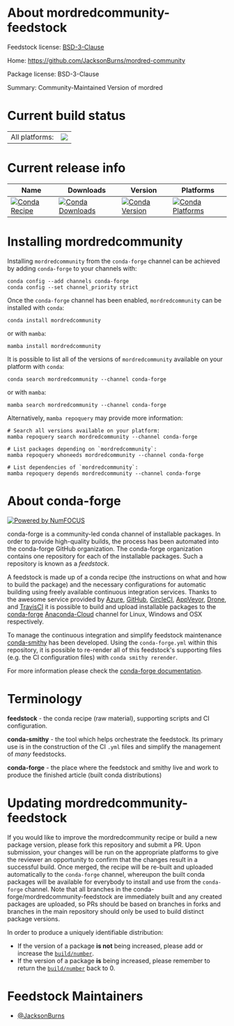 About mordredcommunity-feedstock
================================

Feedstock license: [BSD-3-Clause](https://github.com/conda-forge/mordredcommunity-feedstock/blob/main/LICENSE.txt)

Home: https://github.com/JacksonBurns/mordred-community

Package license: BSD-3-Clause

Summary: Community-Maintained Version of mordred

Current build status
====================


<table><tr><td>All platforms:</td>
    <td>
      <a href="https://dev.azure.com/conda-forge/feedstock-builds/_build/latest?definitionId=19883&branchName=main">
        <img src="https://dev.azure.com/conda-forge/feedstock-builds/_apis/build/status/mordredcommunity-feedstock?branchName=main">
      </a>
    </td>
  </tr>
</table>

Current release info
====================

| Name | Downloads | Version | Platforms |
| --- | --- | --- | --- |
| [![Conda Recipe](https://img.shields.io/badge/recipe-mordredcommunity-green.svg)](https://anaconda.org/conda-forge/mordredcommunity) | [![Conda Downloads](https://img.shields.io/conda/dn/conda-forge/mordredcommunity.svg)](https://anaconda.org/conda-forge/mordredcommunity) | [![Conda Version](https://img.shields.io/conda/vn/conda-forge/mordredcommunity.svg)](https://anaconda.org/conda-forge/mordredcommunity) | [![Conda Platforms](https://img.shields.io/conda/pn/conda-forge/mordredcommunity.svg)](https://anaconda.org/conda-forge/mordredcommunity) |

Installing mordredcommunity
===========================

Installing `mordredcommunity` from the `conda-forge` channel can be achieved by adding `conda-forge` to your channels with:

```
conda config --add channels conda-forge
conda config --set channel_priority strict
```

Once the `conda-forge` channel has been enabled, `mordredcommunity` can be installed with `conda`:

```
conda install mordredcommunity
```

or with `mamba`:

```
mamba install mordredcommunity
```

It is possible to list all of the versions of `mordredcommunity` available on your platform with `conda`:

```
conda search mordredcommunity --channel conda-forge
```

or with `mamba`:

```
mamba search mordredcommunity --channel conda-forge
```

Alternatively, `mamba repoquery` may provide more information:

```
# Search all versions available on your platform:
mamba repoquery search mordredcommunity --channel conda-forge

# List packages depending on `mordredcommunity`:
mamba repoquery whoneeds mordredcommunity --channel conda-forge

# List dependencies of `mordredcommunity`:
mamba repoquery depends mordredcommunity --channel conda-forge
```


About conda-forge
=================

[![Powered by
NumFOCUS](https://img.shields.io/badge/powered%20by-NumFOCUS-orange.svg?style=flat&colorA=E1523D&colorB=007D8A)](https://numfocus.org)

conda-forge is a community-led conda channel of installable packages.
In order to provide high-quality builds, the process has been automated into the
conda-forge GitHub organization. The conda-forge organization contains one repository
for each of the installable packages. Such a repository is known as a *feedstock*.

A feedstock is made up of a conda recipe (the instructions on what and how to build
the package) and the necessary configurations for automatic building using freely
available continuous integration services. Thanks to the awesome service provided by
[Azure](https://azure.microsoft.com/en-us/services/devops/), [GitHub](https://github.com/),
[CircleCI](https://circleci.com/), [AppVeyor](https://www.appveyor.com/),
[Drone](https://cloud.drone.io/welcome), and [TravisCI](https://travis-ci.com/)
it is possible to build and upload installable packages to the
[conda-forge](https://anaconda.org/conda-forge) [Anaconda-Cloud](https://anaconda.org/)
channel for Linux, Windows and OSX respectively.

To manage the continuous integration and simplify feedstock maintenance
[conda-smithy](https://github.com/conda-forge/conda-smithy) has been developed.
Using the ``conda-forge.yml`` within this repository, it is possible to re-render all of
this feedstock's supporting files (e.g. the CI configuration files) with ``conda smithy rerender``.

For more information please check the [conda-forge documentation](https://conda-forge.org/docs/).

Terminology
===========

**feedstock** - the conda recipe (raw material), supporting scripts and CI configuration.

**conda-smithy** - the tool which helps orchestrate the feedstock.
                   Its primary use is in the construction of the CI ``.yml`` files
                   and simplify the management of *many* feedstocks.

**conda-forge** - the place where the feedstock and smithy live and work to
                  produce the finished article (built conda distributions)


Updating mordredcommunity-feedstock
===================================

If you would like to improve the mordredcommunity recipe or build a new
package version, please fork this repository and submit a PR. Upon submission,
your changes will be run on the appropriate platforms to give the reviewer an
opportunity to confirm that the changes result in a successful build. Once
merged, the recipe will be re-built and uploaded automatically to the
`conda-forge` channel, whereupon the built conda packages will be available for
everybody to install and use from the `conda-forge` channel.
Note that all branches in the conda-forge/mordredcommunity-feedstock are
immediately built and any created packages are uploaded, so PRs should be based
on branches in forks and branches in the main repository should only be used to
build distinct package versions.

In order to produce a uniquely identifiable distribution:
 * If the version of a package **is not** being increased, please add or increase
   the [``build/number``](https://docs.conda.io/projects/conda-build/en/latest/resources/define-metadata.html#build-number-and-string).
 * If the version of a package **is** being increased, please remember to return
   the [``build/number``](https://docs.conda.io/projects/conda-build/en/latest/resources/define-metadata.html#build-number-and-string)
   back to 0.

Feedstock Maintainers
=====================

* [@JacksonBurns](https://github.com/JacksonBurns/)

